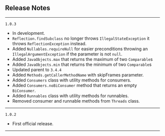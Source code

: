 ## Release Notes


---

`1.0.3`

- In development.
- `Reflection.findSubclass` no longer throws `IllegalStateException` it throws `ReflectionException` instead.
- Added `Nullables.requireNull` for easier preconditions throwing an `IllegalArgumentException` if the parameter is not `null`.
- Added `JavaObjects.max` that returns the maximum of two `Comparable`s
- Added `JavaObjects.min` that returns the minimum of two `Comparable`s
- Updated parent to `3.4.4`
- Added `Methods.getCallerMethodName` with skipFrames parameter.
- Added `Consumers` class with utility methods for consumers.
- Added `Consumers.noBiConsumer` method that returns an empty `BiConsumer`.
- Added `Runnables` class with utility methods for runnables.
- Removed consumer and runnable methods from `Threads` class.

---

`1.0.2`

- First official release.

---


